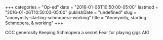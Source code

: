 +++
categories = "Op-ed"
date = "2016-01-06T10:50:00-05:00"
lastmod = "2016-01-06T10:50:00-05:00"
publishDate = "undefined"
slug = "anonymity-starting-schmopera-working"
title = "Anonymity, starting Schmopera, &amp; working"
+++

COC generosity
Keeping Schmopera a secret
Fear for playing gigs
AtG

